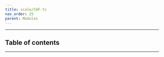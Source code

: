 ```yaml
---
title: scale/CHF.ts
nav_order: 25
parent: Modules
---
```


---

<h2 class="text-delta">Table of contents</h2>

---
